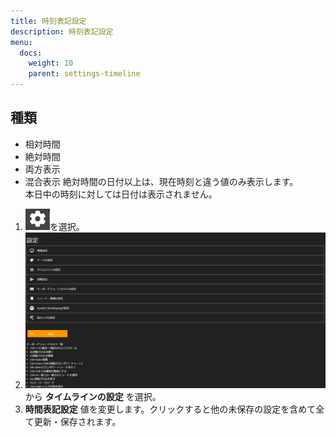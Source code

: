```yaml
---
title: 時刻表記設定
description: 時刻表記設定
menu:
  docs:
    weight: 10
    parent: settings-timeline
---
```


## 種類
* 相対時間
* 絶対時間
* 両方表示
* 混合表示
絶対時間の日付以上は、現在時刻と違う値のみ表示します。  
本日中の時刻に対しては日付は表示されません。

1. ![settings1](https://raw.githubusercontent.com/cutls/TheDeskDocs/master/media/settings1.png)を選択。
1. ![settings2](https://raw.githubusercontent.com/cutls/TheDeskDocs/master/media/settings2.png)から __タイムラインの設定__ を選択。
1.  __時間表記設定__ 値を変更します。クリックすると他の未保存の設定を含めて全て更新・保存されます。

